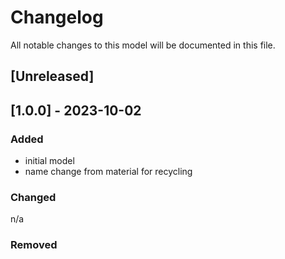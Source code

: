 # Changelog

All notable changes to this model will be documented in this file.

## [Unreleased]

## [1.0.0] - 2023-10-02

### Added

- initial model
- name change from material for recycling

### Changed

n/a

### Removed
